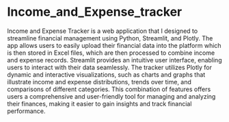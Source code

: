 # Income_and_Expense_tracker
Income and Expense Tracker is a web application that I designed to streamline financial management using Python, Streamlit, and Plotly. The app allows users to easily upload their financial data into the platform which is then stored in Excel files, which are then processed to combine income and expense records. Streamlit provides an intuitive user interface, enabling users to interact with their data seamlessly. The tracker utilizes Plotly for dynamic and interactive visualizations, such as charts and graphs that illustrate income and expense distributions, trends over time, and comparisons of different categories. This combination of features offers users a comprehensive and user-friendly tool for managing and analyzing their finances, making it easier to gain insights and track financial performance.

